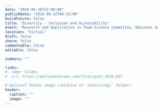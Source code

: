 ```yaml
---
date: "2024-04-10T12:00:00"
publishDate: "2018-09-22T09:15:00"
buildFuture: false 
title: "Diversity - Inclusion and Accessibility"
event: "Research and Application in Team Science Committee, National Academies of Sciences, Engineering, and Medicine (NASEM)"
location: "Virtual"
draft: false  
share: false
commentable: false
editable: false

summary: ""

links:
#- name: Slides
#  url: https://emilyeackerman.com/files/gsoc_2020.pdf

# Optional header image (relative to `static/img/` folder).
header:
  caption: ""
  image: ""
---
```



